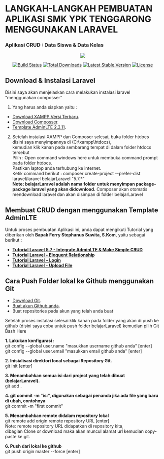 # LANGKAH-LANGKAH PEMBUATAN APLIKASI SMK YPK TENGGARONG MENGGUNAKAN LARAVEL #

### Aplikasi CRUD : Data Siswa & Data Kelas ###


<p align="center"><img src="https://laravel.com/assets/img/components/logo-laravel.svg"></p>

<p align="center">
<a href="https://travis-ci.org/laravel/framework"><img src="https://travis-ci.org/laravel/framework.svg" alt="Build Status"></a>
<a href="https://packagist.org/packages/laravel/framework"><img src="https://poser.pugx.org/laravel/framework/d/total.svg" alt="Total Downloads"></a>
<a href="https://packagist.org/packages/laravel/framework"><img src="https://poser.pugx.org/laravel/framework/v/stable.svg" alt="Latest Stable Version"></a>
<a href="https://packagist.org/packages/laravel/framework"><img src="https://poser.pugx.org/laravel/framework/license.svg" alt="License"></a>
</p>

## Download & Instalasi Laravel

Disini saya akan menjelaskan cara melakukan instalasi laravel "menggunakan composser"

1. Yang harus anda siapkan yaitu :

- [Download XAMPP Versi Terbaru](https://www.apachefriends.org/download.html).
- [Download Composser](https://getcomposer.org/Composer-Setup.exe).
- [Template AdminLTE 2.3.11](https://codeload.github.com/almasaeed2010/AdminLTE/zip/v2.3.11).

2. Setelah instalasi XAMPP dan Composer selesai, buka folder htdocs disini saya menyimpannya di (C:\xampp\htdocs),<br> 
kemudian klik kanan pada sembarang tempat di dalam folder htdocs tersebut<br> 
Pilih : Open command windows here untuk membuka command prompt pada folder htdocs.<br>
Pastikan laptop anda terhubung ke internet.<br>
Ketik command berikut : composer create-project --prefer-dist laravel/laravel belajarLaravel "5.7.*"<br>
**Note: belajarLaravel adalah nama folder untuk menyimpan package-package laravel yang akan didownload.**
Composer akan otomatis mendownload laravel  dan akan disimpan di folder belajarLaravel


## Membuat CRUD dengan menggunakan Template AdminLTE

Untuk proses pembuatan Aplikasi ini, anda dapat mengikuti Tutorial yang diberikan oleh **Bapak Ferry Stephanus Suwita, S.Kom**, yaitu sebagai berikut :

- **[Tutorial Laravel 5.7 - Integrate AdminLTE & Make Simple CRUD](https://drive.google.com/file/d/1AmexPu9OEQEz1cHfvVOHHIx3-47ml-Jm/view?usp=sharing)**
- **[Tutorial Laravel - Eloquent Relationship](https://drive.google.com/file/d/1WpHAgdv4zVrgA-nV1u64Mbl31C65LyVC/view?usp=sharing)**
- **[Tutorial Laravel – Login](https://drive.google.com/file/d/1wLjs3QIaYI3o9mIikLBJOluA_7QTm6rQ/view?usp=sharing)**
- **[Tutorial Laravel - Upload File](https://drive.google.com/file/d/1-qb34ta4QJFzmekmiUAK84CzW6Cy7IXR/view?usp=sharing)**

## Cara Push Folder lokal ke Github menggunakan Git

- [Download Git](https://git-scm.com/).
- [Buat akun Github anda](https://github.com/).
- Buat repositories pada akun yang telah anda buat

Setelah proses instalasi selesai klik kanan pada folder yang akan di push ke github (disini saya coba untuk push folder belajarLaravel) kemudian pilih Git Bash Here

**1. Lakukan konfigurasi :** <br>
git config --global user.name "masukkan username github anda" [enter] <br>
git config --global user.email "masukkan email github anda" [enter] <br>

**2. Inisialisasi direktori local sebagai Repository Git.**<br>
git init [enter]

**3. Menambahkan semua isi dari project yang telah dibuat (belajarLaravel).**<br>
git add .

**4. git commit -m "isi", digunakan sebagai penanda jika ada file yang baru di ubah, contohnya** <br>
git commit -m "first commit"

**5. Menambahkan remote didalam repository lokal** <br>
git remote add origin remote repository URL [enter] <br>
Note: remote repository URL didapatkan di repository kita, <br>
dibagian Clone or download maka akan muncul alamat url kemudian copy-paste ke git.

**6. Push dari lokal ke github** <br>
git push origin master --force [enter]



